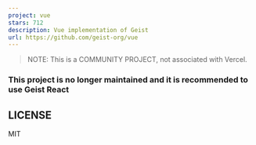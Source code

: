 ```yaml
---
project: vue
stars: 712
description: Vue implementation of Geist
url: https://github.com/geist-org/vue
---
```


> NOTE: This is a COMMUNITY PROJECT, not associated with Vercel.

### This project is no longer maintained and it is recommended to use Geist React

  
  
  

LICENSE
-------

MIT
